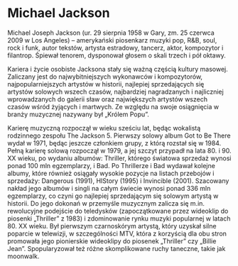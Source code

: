 # Michael Jackson
Michael Joseph Jackson (ur. 29 sierpnia 1958 w Gary, zm. 25 czerwca 2009 w Los Angeles) – amerykański piosenkarz muzyki pop, R&B, soul, rock i funk, autor tekstów, artysta estradowy, tancerz, aktor, kompozytor i filantrop. Śpiewał tenorem, dysponował głosem o skali trzech i pół oktawy.

Kariera i życie osobiste Jacksona stały się ważną częścią kultury masowej. Zaliczany jest do najwybitniejszych wykonawców i kompozytorów, najpopularniejszych artystów w historii, najlepiej sprzedających się artystów solowych wszech czasów, najbardziej nagradzanych i najliczniej wprowadzanych do galerii sław oraz największych artystów wszech czasów wśród żyjących i martwych. Ze względu na swoje osiągnięcia w branży muzycznej nazywany był „Królem Popu”.

Karierę muzyczną rozpoczął w wieku sześciu lat, będąc wokalistą rodzinnego zespołu The Jackson 5. Pierwszy solowy album Got to Be There wydał w 1971, będąc jeszcze członkiem grupy, z którą rozstał się w 1984. Pełną karierę solową rozpoczął w 1979, a jej szczyt przypadł na lata 80. i 90. XX wieku, po wydaniu albumów: Thriller, którego światowa sprzedaż wynosi ponad 100 mln egzemplarzy, i Bad. Po Thrillerze i Bad wydawał kolejne albumy, które również osiągały wysokie pozycje na listach przebojów i sprzedaży: Dangerous (1991), HIStory (1995) i Invincible (2001). Szacowany nakład jego albumów i singli na całym świecie wynosi ponad 336 mln egzemplarzy, co czyni go najlepiej sprzedającym się solowym artystą w historii. Do jego dokonań w przemyśle muzycznym zalicza się m.in. rewolucyjne podejście do teledysków (zapoczątkowane przez wideoklip do piosenki „Thriller” z 1983) i zdominowanie rynku muzyki popularnej w latach 80. XX wieku. Był pierwszym czarnoskórym artystą, który uzyskał silne poparcie w telewizji, w szczególności MTV, która z korzyścią dla obu stron promowała jego pionierskie wideoklipy do piosenek „Thriller” czy „Billie Jean”. Spopularyzował też różne skomplikowane ruchy taneczne, takie jak moonwalk.

